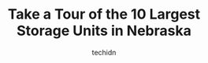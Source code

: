 ---
layout: ampstory
image: https://i0.wp.com/paketmu.com/wp-content/uploads/2023/06/mini-storage-space-self-storage-0-in-nebraska-1686370976.jpeg?resize=640,853
author: techidn
featured: false
description: Explore the diverse Storage Unit scene in Nebraska, home to an incredible selection of 10 establishments catering to every taste. Whether youre in search of iconic favorites or undiscovered
title: Take a Tour of the 10 Largest Storage Units in Nebraska
cover:
   title: Take a Tour of the 10 Largest Storage Units in Nebraska
   subtitle: RICKPATE
   background: https://paketmu.com/wp-content/uploads/2023/06/mini-storage-space-self-storage-0-in-nebraska-1686370976.jpeg

pages: 
 - layout: thirds
   top: <h1>#1 Extra Space Storage</h1>
   bottom: "<p>Craig truly cares about the customer and provides a smooth rental experience.  He very knowledgeable about his store and all the economical choices it provides.  The prop</p>"
   background: https://paketmu.com/wp-content/uploads/2023/06/mini-storage-space-self-storage-1-in-nebraska-1686370978.jpeg
   backgroundblur: true
 - layout: thirds
   top: <h1>#2 Big Red Self Storage</h1>
   bottom: "<p>I have been very happy with the service I have received the last couple of months that we have received since February 28th.  Curt has been so helpful and very thorough w</p>"
   background: https://paketmu.com/wp-content/uploads/2023/06/mini-storage-space-self-storage-2-in-nebraska-1686370979.jpeg
   cta:
      link: https://paketmu.com/take-a-tour-of-the-10-largest-storage-units-in-nebraska/
      text: Take a Tour of the 10 Largest Storage Units in Nebraska
 - layout: thirds
   top: <h1>#3 Big Red Self Storage</h1>
   bottom: "<p>Weve used Big Red Storage on Van Dorn for the past 3 or 4 years to store our RV.  Weve had both covered and uncovered storage and been very happy with both.  Custom</p>"
   background: https://paketmu.com/wp-content/uploads/2023/06/mini-storage-space-self-storage-3-in-nebraska-1686370979.jpeg
   cta:
      link: https://paketmu.com/take-a-tour-of-the-10-largest-storage-units-in-nebraska/
      text: Take a Tour of the 10 Largest Storage Units in Nebraska
 - layout: thirds
   top: <h1>#4 Big Red Self Storage</h1>
   bottom: "<p>8233 Yankee Woods Dr, Lincoln, NE 68516, United States</p>"
   background: https://images.unsplash.com/photo-1615749413727-825b59a857b5?ixlib=rb-4.0.3&ixid=MnwxMjA3fDB8MHxwaG90by1wYWdlfHx8fGVufDB8fHx8&auto=format&fit=crop&w=640&h=853&q=80
   cta:
      link: https://paketmu.com/take-a-tour-of-the-10-largest-storage-units-in-nebraska/
      text: Take a Tour of the 10 Largest Storage Units in Nebraska
 - layout: thirds
   top: <h1>#5 Lincoln Self Storage</h1>
   bottom: "<p>801 S Coddington Ave, Lincoln, NE 68522, United States</p>"
   background: https://images.unsplash.com/photo-1489694553447-4c9339da310d?ixlib=rb-4.0.3&ixid=MnwxMjA3fDB8MHxwaG90by1wYWdlfHx8fGVufDB8fHx8&auto=format&fit=crop&w=640&h=853&q=80
   cta:
      link: https://paketmu.com/take-a-tour-of-the-10-largest-storage-units-in-nebraska/
      text: Take a Tour of the 10 Largest Storage Units in Nebraska
 - layout: thirds
   top: <h1>#6 Community Self Storage</h1>
   bottom: "<p>11702 S 216th St, Gretna, NE 68028, United States</p>"
   background: https://images.unsplash.com/photo-1574169208507-84376144848b?ixlib=rb-4.0.3&ixid=MnwxMjA3fDB8MHxwaG90by1wYWdlfHx8fGVufDB8fHx8&auto=format&fit=crop&w=640&h=853&q=80
   cta:
      link: https://paketmu.com/take-a-tour-of-the-10-largest-storage-units-in-nebraska/
      text: Take a Tour of the 10 Largest Storage Units in Nebraska
 - layout: thirds
   top: <h1>#7 Aardvark Self Storage</h1>
   bottom: "<p>5800 Arbor Rd, Lincoln, NE 68517, United States</p>"
   background: https://plus.unsplash.com/premium_photo-1664640458616-3c74f8cb4589?ixlib=rb-4.0.3&ixid=MnwxMjA3fDB8MHxwaG90by1wYWdlfHx8fGVufDB8fHx8&auto=format&fit=crop&w=640&h=853&q=80
   cta:
      link: https://paketmu.com/take-a-tour-of-the-10-largest-storage-units-in-nebraska/
      text: Take a Tour of the 10 Largest Storage Units in Nebraska
 - layout: thirds
   middle: Continue reading...
   background: https://images.unsplash.com/photo-1547366785-564103df7e13?ixlib=rb-4.0.3&ixid=MnwxMjA3fDB8MHxwaG90by1wYWdlfHx8fGVufDB8fHx8&auto=format&fit=crop&w=640&h=853&q=80
   cta:
      link: https://paketmu.com/take-a-tour-of-the-10-largest-storage-units-in-nebraska/
      text: Take a Tour of the 10 Largest Storage Units in Nebraska
      
---